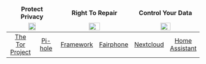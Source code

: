 <table>
  <thead>
    <tr>
      <td align=center colspan=2>
        <strong>Protect Privacy</strong>
      </td>
      <td align=center colspan=2>
        <strong>Right To Repair</strong>
      </td>
      <td align=center colspan=2>
        <strong>Control Your Data</strong>
      </td>
    </tr>
    <tr>
      <td align=center colspan=2>
        <img width=40%
          src=https://user-images.githubusercontent.com/29008730/129470261-12c4cca4-415c-441a-b484-c3ce550ed79b.png>
      </td>
      <td align=center colspan=2>
        <img width=40%
          src=https://user-images.githubusercontent.com/29008730/129470368-0cace6b5-d8fb-41a7-9539-135217db9e73.png>
      </td>
      <td align=center colspan=2>
        <img width=40%
          src=https://user-images.githubusercontent.com/29008730/129472855-3026603c-a24c-4e76-b2d1-07c36f86454c.png>
      </td>
    </tr>
  </thead>
  <tbody>
    <tr>
      <td align=center width=16%>
        <a href="https://www.torproject.org/">The Tor Project</a>
      </td>
      <td align=center width=16%>
        <a href="https://pi-hole.net/">Pi-hole</a>
      </td>
      <td align=center width=16%>
        <a href="https://frame.work/products/laptop-diy-edition">Framework</a>
      </td>
      <td align=center width=16%>
        <a href="https://www.fairphone.com/en/impact/long-lasting-design/">Fairphone</a>
      </td>
      <td align=center width=16%>
        <a href="https://nextcloud.com/athome/">Nextcloud</a>
      </td>
      <td align=center width=16%>
        <a href="https://www.home-assistant.io/">Home Assistant</a>
      </td>
    </tr>
  </tbody>
</table>